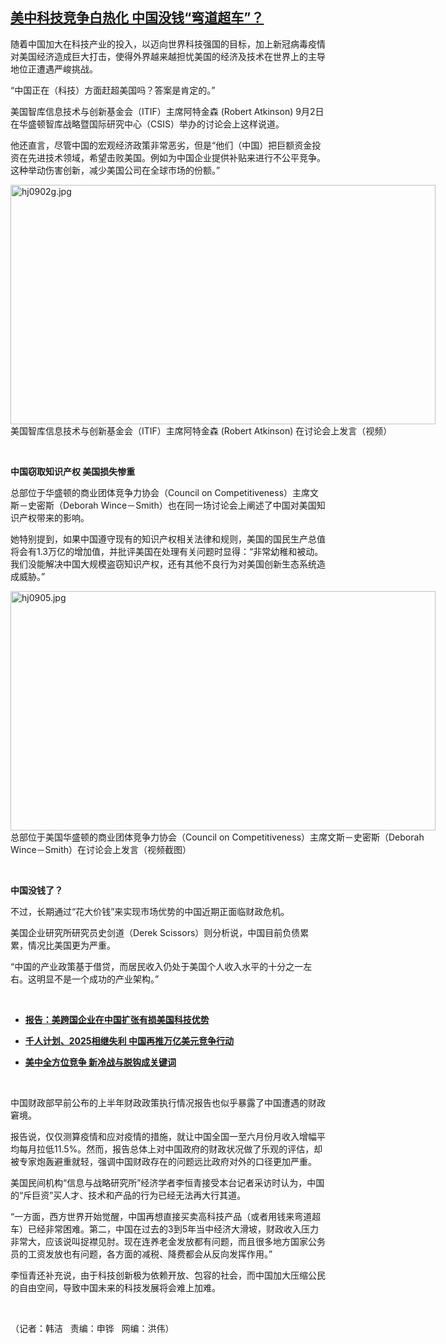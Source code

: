 <!--1599080533000-->
[美中科技竞争白热化 中国没钱“弯道超车”？](https://www.rfa.org/mandarin/yataibaodao/junshiwaijiao/hj-09022020110318.html)
------

<p>随着中国加大在科技产业的投入，以迈向世界科技强国的目标，加上新冠病毒疫情对美国经济造成巨大打击，使得外界越来越担忧美国的经济及技术在世界上的主导地位正遭遇严峻挑战。</p><p>“中国正在（科技）方面赶超美国吗？答案是肯定的。”</p><p>美国智库信息技术与创新基金会（ITIF）主席阿特金森 (Robert Atkinson) 9月2日在华盛顿智库战略暨国际研究中心（CSIS）举办的讨论会上这样说道。</p><p>他还直言，尽管中国的宏观经济政策非常恶劣，但是“他们（中国）把巨额资金投资在先进技术领域，希望击败美国。例如为中国企业提供补贴来进行不公平竞争。这种举动伤害创新，减少美国公司在全球市场的份额。”</p><p><div class="image-inline captioned" style="width:680px;"><div style="width:680px;"><img alt="hj0902g.jpg" height="383" src="https://www.rfa.org/mandarin/yataibaodao/junshiwaijiao/hj-09022020110318.html/hj0902g.jpg/image" title="hj0902g.jpg" width="680"/></div><div class="image-caption"><span style="width:680px;">美国智库信息技术与创新基金会（ITIF）主席阿特金森 (Robert Atkinson) 在讨论会上发言（视频）</span><span class="copyright"> </span></div></div></p><p> </p><p><b>中国窃取知识产权 美国损失惨重</b></p><p>总部位于华盛顿的商业团体竞争力协会（Council on Competitiveness）主席文斯－史密斯（Deborah Wince－Smith）也在同一场讨论会上阐述了中国对美国知识产权带来的影响。</p><p>她特别提到，如果中国遵守现有的知识产权相关法律和规则，美国的国民生产总值将会有1.3万亿的增加值，并批评美国在处理有关问题时显得：“非常幼稚和被动。我们没能解决中国大规模盗窃知识产权，还有其他不良行为对美国创新生态系统造成威胁。”</p><p><div class="image-inline captioned" style="width:680px;"><div style="width:680px;"><img alt="hj0905.jpg" height="383" src="https://www.rfa.org/mandarin/yataibaodao/junshiwaijiao/hj-09022020110318.html/hj0905.jpg/image" title="hj0905.jpg" width="680"/></div><div class="image-caption"><span style="width:680px;">总部位于美国华盛顿的商业团体竞争力协会（Council on Competitiveness）主席文斯－史密斯（Deborah Wince－Smith）在讨论会上发言（视频截图）</span><span class="copyright"> </span></div></div></p><p> </p><p><b>中国没钱了？</b></p><p>不过，长期通过“花大价钱”来实现市场优势的中国近期正面临财政危机。</p><p>美国企业研究所研究员史剑道（Derek Scissors）则分析说，中国目前负债累累，情况比美国更为严重。</p><p>“中国的产业政策基于借贷，而居民收入仍处于美国个人收入水平的十分之一左右。这明显不是一个成功的产业架构。”</p><p> </p><ul><li><b><a class="external-link" href="http://www.rfa.org/mandarin/yataibaodao/jingmao/cm-07022020132642.html">报告：美跨国企业在中国扩张有损美国科技优势</a></b></li></ul><ul><li><b><a class="external-link" href="http://www.rfa.org/mandarin/Xinwen/8-06142020141420.html">千人计划、2025相继失利   中国再推万亿美元竞争行动</a></b></li></ul><ul><li><b><a class="external-link" href="http://www.rfa.org/mandarin/yataibaodao/junshiwaijiao/rc-06242020111521.html">美中全方位竞争 新冷战与脱钩成关键词</a></b></li></ul><p> </p><p>中国财政部早前公布的上半年财政政策执行情况报告也似乎暴露了中国遭遇的财政窘境。</p><p>报告说，仅仅测算疫情和应对疫情的措施，就让中国全国一至六月份月收入增幅平均每月拉低11.5%。然而，报告总体上对中国政府的财政状况做了乐观的评估，却被专家炮轰避重就轻，强调中国财政存在的问题远比政府对外的口径更加严重。</p><p>美国民间机构“信息与战略研究所”经济学者李恒青接受本台记者采访时认为，中国的“斥巨资”买人才、技术和产品的行为已经无法再大行其道。</p><p>“一方面，西方世界开始觉醒，中国再想直接买卖高科技产品（或者用钱来弯道超车）已经非常困难。第二，中国在过去的3到5年当中经济大滑坡，财政收入压力非常大，应该说叫捉襟见肘。现在连养老金发放都有问题，而且很多地方国家公务员的工资发放也有问题，各方面的减税、降费都会从反向发挥作用。”</p><p>李恒青还补充说，由于科技创新极为依赖开放、包容的社会，而中国加大压缩公民的自由空间，导致中国未来的科技发展将会难上加难。</p><p> </p><p>（记者：韩洁   责编：申铧   网编：洪伟）</p>
